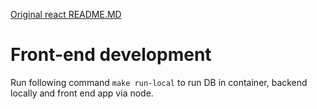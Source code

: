 [Original react README.MD](https://github.com/facebook/create-react-app/blob/next/README.md)
# Front-end development
Run following command `make run-local` to run DB in container, backend locally and front end app via node.